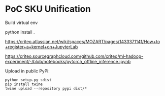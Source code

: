 # PoC SKU Unification

Build virtual env

python install .


https://criteo.atlassian.net/wiki/spaces/MOZART/pages/1433371141/How+to+register+a+kernel+on+JupyterLab


https://criteo.sourcegraphcloud.com/github.com/criteo/ml-hadoop-experiment/-/blob/notebooks/pytorch_offline_inference.ipynb


Upload in public PyPi:

```
python setup.py sdist
pip install twine
twine upload --repository pypi dist/*

```

